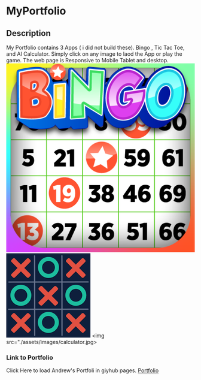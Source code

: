 # MyPortfolio

## Description

My Portfolio contains 3 Apps ( i did not build these).
Bingo , Tic Tac Toe, and AI Calculator. Simply click on any image to laod the App or play the game.
The web page is Responsive to Mobile Tablet and desktop.
<img src="./assets/images/bingo.png">
<img src="./assets/images/tictactoe.png">
<img src="./assets/images/calculator.jpg>

### Link to Portfolio
Click Here to load Andrew's Portfoli in giyhub pages.
<a href="https://andy316c.github.io/MyPortfolio/">Portfolio</a>
